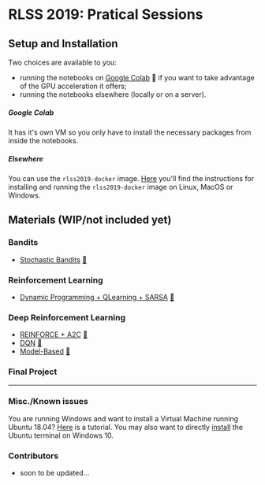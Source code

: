 # RLSS 2019: Pratical Sessions

## Setup and Installation
Two choices are available to you:
- running the notebooks on [Google Colab](https://colab.research.google.com) :orange_book: if you want to take advantage of the GPU acceleration it offers;
- running the notebooks elsewhere (locally or on a server).

##### Google Colab
It has it's own VM so you only have to install the necessary packages from inside the notebooks.
##### Elsewhere
You can use the `rlss2019-docker` image. [Here](setup.md) you'll find  the instructions for installing and running the `rlss2019-docker` image on Linux, MacOS or Windows.

## Materials (WIP/not included yet)

### Bandits

- [Stochastic Bandits](labs/MAB.Bandits.ipynb) [:orange_book:](https://colab.research.google.com/github/yfletberliac/rlss2019-hands-on/blob/master/labs/MAB.Bandits.ipynb)

### Reinforcement Learning

- [Dynamic Programming + QLearning + SARSA](labs/RL.DP+QLearning+SARSA.ipynb) [:orange_book:](https://colab.research.google.com/github/yfletberliac/rlss2019-hands-on/blob/master/labs/RL.DP%2BQLearning%2BSARSA.ipynb)

### Deep Reinforcement Learning

- [REINFORCE + A2C](labs/DRL.01.REINFORCE+A2C.ipynb) [:orange_book:](https://colab.research.google.com/github/yfletberliac/rlss2019-hands-on/blob/master/labs/DRL.01.REINFORCE%2BA2C.ipynb)
- [DQN](labs/DRL.02.DQN.ipynb) [:orange_book:](https://colab.research.google.com/github/yfletberliac/rlss2019-hands-on/blob/master/labs/DRL.02.DQN.ipynb)
- [Model-Based](labs/DRL.03.ModelBased.ipynb) [:orange_book:](https://colab.research.google.com/github/yfletberliac/rlss2019-hands-on/blob/master/labs/DRL.03.ModelBased.ipynb)

### Final Project



--------
### Misc./Known issues
You are running Windows and want to install a Virtual Machine running Ubuntu 18.04? [Here](ubuntu-virtual-box.md) is a tutorial.
You may also want to directly [install](https://tutorials.ubuntu.com/tutorial/tutorial-ubuntu-on-windows#0) the Ubuntu terminal on Windows 10.


### Contributors
- soon to be updated...
